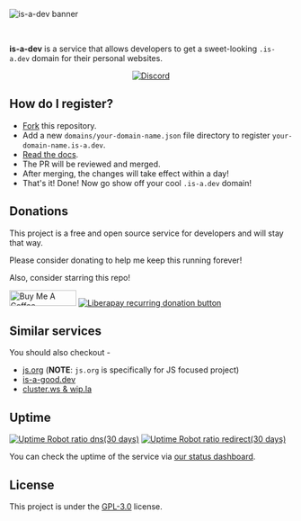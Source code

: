 ![is-a-dev banner](./media/banner.png)

<br/>

**is-a-dev** is a service that allows developers to get a sweet-looking `.is-a.dev` domain for their personal websites.

<p align="center"> <a href="https://discord.gg/PZCGHz4RhQ"><img src="https://discord.com/api/guilds/830872854677422150/widget.png?style=banner2" alt="Discord"></a></p>

## How do I register?

-   [Fork](https://github.com/is-a-dev/register/fork) this repository.
-   Add a new `domains/your-domain-name.json` file directory to register `your-domain-name.is-a.dev`.
-   [Read the docs](https://docs.is-a.dev).
-   The PR will be reviewed and merged.
-   After merging, the changes will take effect within a day!
-   That's it! Done! Now go show off your cool `.is-a.dev` domain!

## Donations

This project is a free and open source service for developers and will stay that way.

Please consider donating to help me keep this running forever!

Also, consider starring this repo!

<a href="https://www.buymeacoffee.com/phenax" target="_blank"><img src="https://cdn.buymeacoffee.com/buttons/default-orange.png" alt="Buy Me A Coffee" height="28" width="119"></a>
<a href="https://liberapay.com/phenax" target="_blank"><img src="https://img.shields.io/badge/liberapay-donate-yellow.svg?style=for-the-badge" alt="Liberapay recurring donation button" /></a>

## Similar services

You should also checkout -

-   [js.org](https://github.com/js-org/js.org/tree/master) (**NOTE**: `js.org` is specifically for JS focused project)
-   [is-a-good.dev](https://github.com/is-a-good-dev/Register)
-   [cluster.ws & wip.la](https://github.com/Olivr/free-domain)

## Uptime

[![Uptime Robot ratio dns(30 days)](https://img.shields.io/uptimerobot/ratio/m787472645-ec25e3920c7af893a7c66f19?label=uptime%20-%20dns&style=for-the-badge)](https://stats.uptimerobot.com/zY4XKIRVzw)
[![Uptime Robot ratio redirect(30 days)](https://img.shields.io/uptimerobot/ratio/m787472617-240f4d61a5439a87becb2cf9?label=uptime%20-%20redirections&style=for-the-badge)](https://stats.uptimerobot.com/zY4XKIRVzw)

You can check the uptime of the service via [our status dashboard](https://stats.uptimerobot.com/zY4XKIRVzw).

## License

This project is under the [GPL-3.0](./LICENSE) license.
